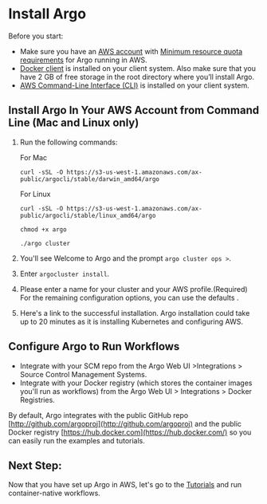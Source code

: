 # Install Argo

Before you start:

*   Make sure you have an [AWS account](https://aws.amazon.com/premiumsupport/knowledge-center/create-and-activate-aws-account/) with [Minimum resource quota requirements](#/docs;doc=%2Fd_more_information%2Ffaqs.md#MinResourceType4AWS) for Argo running in AWS.
*   [Docker client](https://docs.docker.com/engine/installation/) is installed on your client system. Also make sure that you have 2 GB of free storage in the root directory where you’ll install Argo.
*   [AWS Command-Line Interface (CLI)](http://docs.aws.amazon.com/cli/latest/userguide/installing.html) is installed on your client system.

## Install Argo In Your AWS Account from Command Line (Mac and Linux only)

1.  Run the following commands:

    For Mac

    `curl -sSL -O https://s3-us-west-1.amazonaws.com/ax-public/argocli/stable/darwin_amd64/argo`

    For Linux

    `curl -sSL -O https://s3-us-west-1.amazonaws.com/ax-public/argocli/stable/linux_amd64/argo`

    `chmod +x argo`

    `./argo cluster`

2.  You'll see Welcome to Argo and the prompt `argo cluster ops >`.
3.  Enter `argocluster install`.
4.  Please enter a name for your cluster and your AWS profile.(Required) For the remaining configuration options, you can use the defaults .
5.  Here's a link to the successful installation. Argo installation could take up to 20 minutes as it is installing Kubernetes and configuring AWS.

## Configure Argo to Run Workflows

*   Integrate with your SCM repo from the Argo Web UI >Integrations > Source Control Management Systems.
*   Integrate with your Docker registry (which stores the container images you'll run as workflows) from the Argo Web UI > Integrations > Docker Registries.

By default, Argo integrates with the public GitHub repo [http://github.com/argoproj](http://github.com/argoproj) and the public Docker registry [https://hub.docker.com](https://hub.docker.com/) so you can easily run the examples and tutorials.

## Next Step:

Now that you have set up Argo in AWS, let's go to the [Tutorials](#/docs;doc=%2Fyaml%2Fusing_the_yaml_dsl.md) and run container-native workflows.
